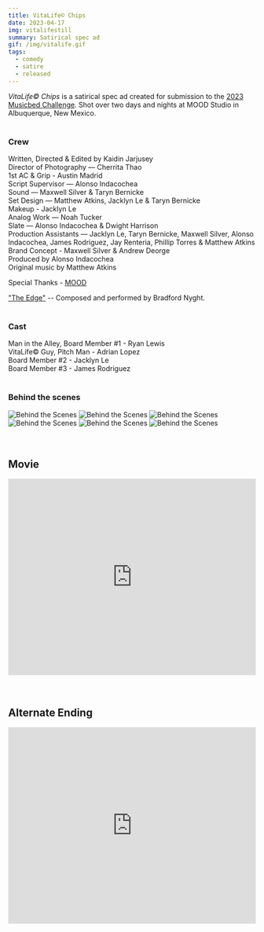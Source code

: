 ```yaml
---
title: VitaLife© Chips
date: 2023-04-17
img: vitalifestill
summary: Satirical spec ad
gif: /img/vitalife.gif
tags:
  - comedy
  - satire
  - released
---
```


_VitaLife© Chips_ is a satirical spec ad created for submission to the [2023 Musicbed Challenge](https://www.youtube.com/watch?v=o87H-Lnoy4U). Shot over two days and nights at MOOD Studio in Albuquerque, New Mexico.
</br>
</br>

### Crew

Written, Directed & Edited by Kaidin Jarjusey</br>
Director of Photography — Cherrita Thao</br>
1st AC & Grip - Austin Madrid</br>
Script Supervisor — Alonso Indacochea</br>
Sound — Maxwell Silver & Taryn Bernicke</br>
Set Design — Matthew Atkins, Jacklyn Le & Taryn Bernicke</br>
Makeup - Jacklyn Le</br>
Analog Work — Noah Tucker</br>
Slate — Alonso Indacochea & Dwight Harrison</br>
Production Assistants — Jacklyn Le, Taryn Bernicke, Maxwell Silver, Alonso Indacochea, James Rodriguez, Jay Renteria, Phillip Torres & Matthew Atkins</br>
Brand Concept - Maxwell Silver & Andrew Deorge</br>
Produced by Alonso Indacochea</br>
Original music by Matthew Atkins

Special Thanks - <a href="https://allthingsmood.com" target="_blank">MOOD</a>

["The Edge"](https://www.musicbed.com/songs/the-edge/62175) -- Composed and performed by Bradford Nyght.</br>
</br>

### Cast

Man in the Alley, Board Member #1 - Ryan Lewis</br>
VitaLife© Guy, Pitch Man - Adrian Lopez</br>
Board Member #2 - Jacklyn Le</br>
Board Member #3 - James Rodriguez</br>
</br>

### Behind the scenes

<div class="row g-2">
  <div class="col-lg-6 col-md-12 mb-6 mb-lg-0">
    <img src="/img/vita_life/behind_1.jpg" class="w-100 shadow-1-strong rounded mb-2" alt="Behind the Scenes">
    <img src="/img/vita_life/behind_2.jpg" class="w-100 shadow-1-strong rounded mb-2" alt="Behind the Scenes">
    <img src="/img/vita_life/behind_3.jpg" class="w-100 shadow-1-strong rounded mb-2" alt="Behind the Scenes">
  </div>
  <div class="col-lg-6 mb-6 mb-lg-0">
    <img src="/img/vita_life/behind_4.jpg" class="w-100 shadow-1-strong rounded mb-2" alt="Behind the Scenes">
    <img src="/img/vita_life/behind_5.jpg" class="w-100 shadow-1-strong rounded mb-2" alt="Behind the Scenes">
    <img src="/img/vita_life/behind_6.jpg" class="w-100 shadow-1-strong rounded mb-2" alt="Behind the Scenes">
  </div>
</div>
<br><br>

## Movie

<center><iframe width="100%" height="400vh" src="https://www.youtube.com/embed/rAeSdcI_L3A" title="YouTube video player" frameborder="0" allow="accelerometer; autoplay; clipboard-write; encrypted-media; gyroscope; picture-in-picture" allowfullscreen></iframe></center>
</br></br>

## Alternate Ending

<center><iframe width="100%" height="400vh" src="https://www.youtube.com/embed/1KoyUJ0QEso" title="YouTube video player" frameborder="0" allow="accelerometer; autoplay; clipboard-write; encrypted-media; gyroscope; picture-in-picture" allowfullscreen></iframe></center>